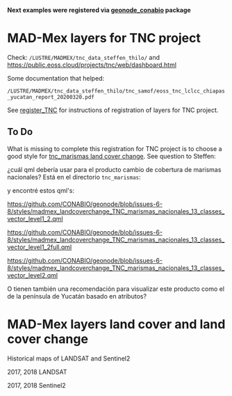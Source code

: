 **Next examples were registered via [geonode_conabio](../python3_package_for_geonode/) package**

# MAD-Mex layers for TNC project

Check: `/LUSTRE/MADMEX/tnc_data_steffen_thilo/` and https://public.eoss.cloud/projects/tnc/web/dashboard.html

Some documentation that helped:

`/LUSTRE/MADMEX/tnc_data_steffen_thilo/tnc_samof/eoss_tnc_lclcc_chiapas_yucatan_report_20200320.pdf`


See [register_TNC](register_TNC) for instructions of registration of layers for TNC project.


## To Do

What is missing to complete this registration for TNC project is to choose a good style for [tnc_marismas land cover change](register_TNC/vectors/tnc_marismas/). See question to Steffen:

¿cuál qml debería usar para el producto cambio de cobertura de marismas nacionales?  Está en el directorio `tnc_marismas`:

y encontré estos qml's:

https://github.com/CONABIO/geonode/blob/issues-6-8/styles/madmex_landcoverchange_TNC_marismas_nacionales_13_classes_vector_level1_2.qml

https://github.com/CONABIO/geonode/blob/issues-6-8/styles/madmex_landcoverchange_TNC_marismas_nacionales_13_classes_vector_level1_2full.qml

https://github.com/CONABIO/geonode/blob/issues-6-8/styles/madmex_landcoverchange_TNC_marismas_nacionales_13_classes_vector_level2.qml

O tienen también una recomendación para visualizar este producto como el de la península de Yucatán basado en atributos?

# MAD-Mex layers land cover and land cover change

Historical maps of LANDSAT and Sentinel2

2017, 2018 LANDSAT

2017, 2018 Sentinel2

